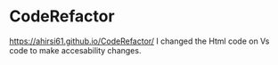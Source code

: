 # CodeRefactor
https://ahirsi61.github.io/CodeRefactor/
I changed the Html code on Vs code to make accesability changes.
